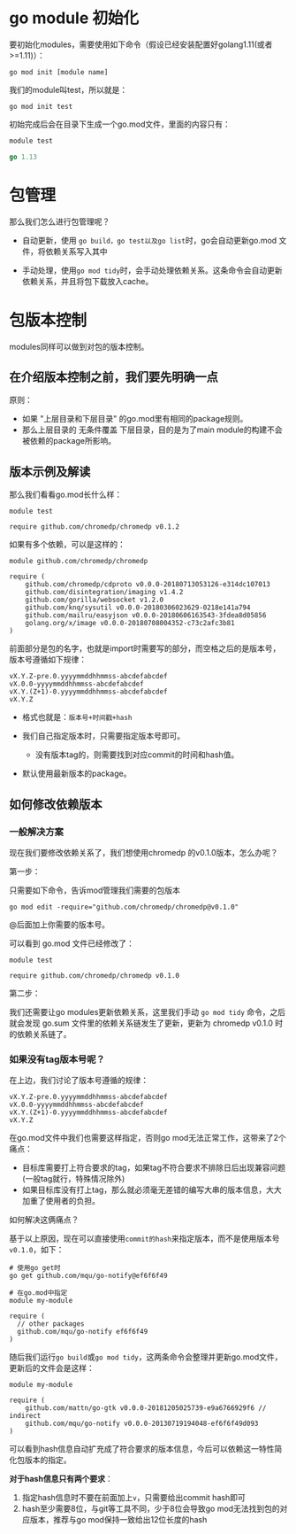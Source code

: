 # go module 初始化

要初始化modules，需要使用如下命令（假设已经安装配置好golang1.11(或者>=1.11)）：

```
go mod init [module name]
```

我们的module叫test，所以就是：

```
go mod init test
```

初始完成后会在目录下生成一个go.mod文件，里面的内容只有：

```go
module test

go 1.13
```



# 包管理

那么我们怎么进行包管理呢？

* 自动更新，使用 `go build，go test以及go list`时，go会自动更新go.mod 文件，将依赖关系写入其中

* 手动处理，使用`go mod tidy`时，会手动处理依赖关系。这条命令会自动更新依赖关系，并且将包下载放入cache。



# 包版本控制

modules同样可以做到对包的版本控制。

## 在介绍版本控制之前，我们要先明确一点

原则：

* 如果 "上层目录和下层目录" 的go.mod里有相同的package规则。
* 那么上层目录的 无条件覆盖 下层目录，目的是为了main module的构建不会被依赖的package所影响。

## 版本示例及解读

那么我们看看go.mod长什么样：

```
module test

require github.com/chromedp/chromedp v0.1.2
```

如果有多个依赖，可以是这样的：

```
module github.com/chromedp/chromedp

require (
	github.com/chromedp/cdproto v0.0.0-20180713053126-e314dc107013
	github.com/disintegration/imaging v1.4.2
	github.com/gorilla/websocket v1.2.0
	github.com/knq/sysutil v0.0.0-20180306023629-0218e141a794
	github.com/mailru/easyjson v0.0.0-20180606163543-3fdea8d05856
	golang.org/x/image v0.0.0-20180708004352-c73c2afc3b81
)
```

前面部分是包的名字，也就是import时需要写的部分，而空格之后的是版本号，版本号遵循如下规律：

```
vX.Y.Z-pre.0.yyyymmddhhmmss-abcdefabcdef
vX.0.0-yyyymmddhhmmss-abcdefabcdef
vX.Y.(Z+1)-0.yyyymmddhhmmss-abcdefabcdef
vX.Y.Z
```

* 格式也就是：`版本号+时间戳+hash`

* 我们自己指定版本时，只需要指定版本号即可。
  * 没有版本tag的，则需要找到对应commit的时间和hash值。
* 默认使用最新版本的package。

## 如何修改依赖版本

### 一般解决方案

现在我们要修改依赖关系了，我们想使用chromedp 的v0.1.0版本，怎么办呢？

第一步：

只需要如下命令，告诉mod管理我们需要的包版本

```
go mod edit -require="github.com/chromedp/chromedp@v0.1.0"
```

@后面加上你需要的版本号。

可以看到 go.mod 文件已经修改了：

```
module test

require github.com/chromedp/chromedp v0.1.0
```

第二步：

我们还需要让go modules更新依赖关系，这里我们手动 `go mod tidy` 命令，之后就会发现 go.sum 文件里的依赖关系链发生了更新，更新为 chromedp v0.1.0 时的依赖关系链了。

### 如果没有tag版本号呢？

在上边，我们讨论了版本号遵循的规律：

```
vX.Y.Z-pre.0.yyyymmddhhmmss-abcdefabcdef
vX.0.0-yyyymmddhhmmss-abcdefabcdef
vX.Y.(Z+1)-0.yyyymmddhhmmss-abcdefabcdef
vX.Y.Z
```

在go.mod文件中我们也需要这样指定，否则go mod无法正常工作，这带来了2个痛点：

* 目标库需要打上符合要求的tag，如果tag不符合要求不排除日后出现兼容问题(一般tag就行，特殊情况除外)
* 如果目标库没有打上tag，那么就必须毫无差错的编写大串的版本信息，大大加重了使用者的负担。

如何解决这俩痛点？

基于以上原因，现在可以直接使用`commit的hash`来指定版本，而不是使用版本号`v0.1.0`，如下：

```text
# 使用go get时
go get github.com/mqu/go-notify@ef6f6f49

# 在go.mod中指定
module my-module

require (
  // other packages
  github.com/mqu/go-notify ef6f6f49
)
```

随后我们运行`go build`或`go mod tidy`，这两条命令会整理并更新go.mod文件，更新后的文件会是这样：

```text
module my-module

require (
	github.com/mattn/go-gtk v0.0.0-20181205025739-e9a6766929f6 // indirect
	github.com/mqu/go-notify v0.0.0-20130719194048-ef6f6f49d093
)
```

可以看到hash信息自动扩充成了符合要求的版本信息，今后可以依赖这一特性简化包版本的指定。

**对于hash信息只有两个要求**：

1. 指定hash信息时不要在前面加上`v`，只需要给出commit hash即可
2. hash至少需要8位，与git等工具不同，少于8位会导致go mod无法找到包的对应版本，推荐与go mod保持一致给出12位长度的hash



